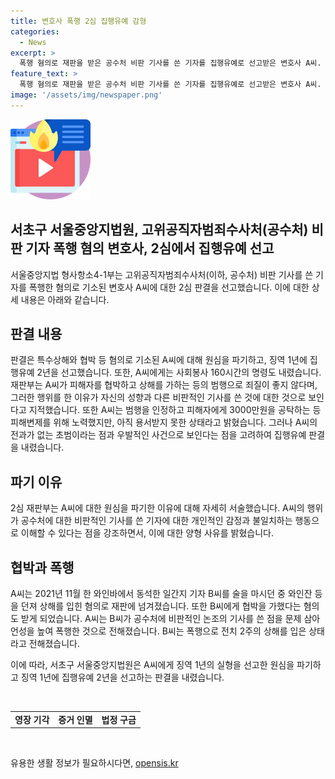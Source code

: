 ```yaml
---
title: 변호사 폭행 2심 집행유예 감형
categories:
  - News
excerpt: >
  폭행 혐의로 재판을 받은 공수처 비판 기사를 쓴 기자를 집행유예로 선고받은 변호사 A씨. 서초동 와인바에서 술을 마시던 중 기자를 폭행한 혐의로 기소된 A씨에게 1년의 징역을 선고했으나, 집행유예와 사회봉사를 명령했다. 재판부는 변호사의 행동을 비난하고, 피해자에게 피해변제를 위해 노력한 점을 고려했다고 밝혔다. A씨는 공수처에 비판적 기사를 쓴 기자를 폭행하고 협박한 혐의를 받고 있다.
feature_text: >
  폭행 혐의로 재판을 받은 공수처 비판 기사를 쓴 기자를 집행유예로 선고받은 변호사 A씨. 서초동 와인바에서 술을 마시던 중 기자를 폭행한 혐의로 기소된 A씨에게 1년의 징역을 선고했으나, 집행유예와 사회봉사를 명령했다. 재판부는 변호사의 행동을 비난하고, 피해자에게 피해변제를 위해 노력한 점을 고려했다고 밝혔다. A씨는 공수처에 비판적 기사를 쓴 기자를 폭행하고 협박한 혐의를 받고 있다.
image: '/assets/img/newspaper.png'
---
```


<p><img src="/assets/img/news.png" alt="rentncar 속보" /></p>

<h2 data-ke-size="size26"><b>서초구 서울중앙지법원, 고위공직자범죄수사처(공수처) 비판 기자 폭행 혐의 변호사, 2심에서 집행유예 선고</b></h2>

<p>서울중앙지법 형사항소4-1부는 고위공직자범죄수사처(이하, 공수처) 비판 기사를 쓴 기자를 폭행한 혐의로 기소된 변호사 A씨에 대한 2심 판결을 선고했습니다. 이에 대한 상세 내용은 아래와 같습니다.</p>

<h2 data-ke-size="size24">판결 내용</h2>

<p>판결은 특수상해와 협박 등 혐의로 기소된 A씨에 대해 원심을 파기하고, 징역 1년에 집행유예 2년을 선고했습니다. 또한, A씨에게는 사회봉사 160시간의 명령도 내렸습니다. 재판부는 A씨가 피해자를 협박하고 상해를 가하는 등의 범행으로 죄질이 좋지 않다며, 그러한 행위를 한 이유가 자신의 성향과 다른 비판적인 기사를 쓴 것에 대한 것으로 보인다고 지적했습니다. 또한 A씨는 범행을 인정하고 피해자에게 3000만원을 공탁하는 등 피해변제를 위해 노력했지만, 아직 용서받지 못한 상태라고 밝혔습니다. 그러나 A씨의 전과가 없는 초범이라는 점과 우발적인 사건으로 보인다는 점을 고려하여 집행유예 판결을 내렸습니다.</p>

<h2 data-ke-size="size24">파기 이유</h2>

<p>2심 재판부는 A씨에 대한 원심을 파기한 이유에 대해 자세히 서술했습니다. A씨의 행위가 공수처에 대한 비판적인 기사를 쓴 기자에 대한 개인적인 감정과 불일치하는 행동으로 이해할 수 있다는 점을 강조하면서, 이에 대한 양형 사유를 밝혔습니다.</p>

<h2 data-ke-size="size24">협박과 폭행</h2>

<p>A씨는 2021년 11월 한 와인바에서 동석한 일간지 기자 B씨를 술을 마시던 중 와인잔 등을 던져 상해를 입힌 혐의로 재판에 넘겨졌습니다. 또한 B씨에게 협박을 가했다는 혐의도 받게 되었습니다. A씨는 B씨가 공수처에 비판적인 논조의 기사를 쓴 점을 문제 삼아 언성을 높여 폭행한 것으로 전해졌습니다. B씨는 폭행으로 전치 2주의 상해를 입은 상태라고 전해졌습니다.</p>

<p>이에 따라, 서초구 서울중앙지법원은 A씨에게 징역 1년의 실형을 선고한 원심을 파기하고 징역 1년에 집행유예 2년을 선고하는 판결을 내렸습니다.</p>

<p data-ke-size="size16">&nbsp;</p>

<table>
  <tbody>
    <tr>
      <td style="text-align: center; height: 17px;"><b>영장 기각</b></td>
      <td style="text-align: center; height: 17px;"><b>증거 인멸</b></td>
      <td style="text-align: center; height: 17px;"><b>법정 구금</b></td>
    </tr>
  </tbody>
</table>

<p data-ke-size="size16">&nbsp;</p>
유용한 생활 정보가 필요하시다면, <a href="https://opensis.kr" rel="dofollow">opensis.kr</a>


